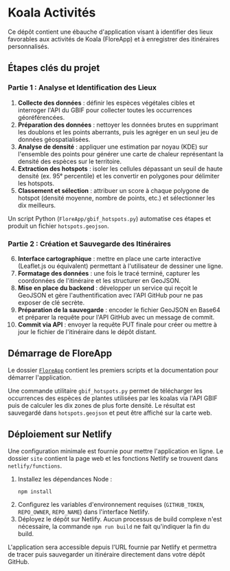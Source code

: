 # Koala Activités

Ce dépôt contient une ébauche d'application visant à identifier des lieux favorables aux activités de Koala (FloreApp) et à enregistrer des itinéraires personnalisés.

## Étapes clés du projet

### Partie 1 : Analyse et Identification des Lieux

1. **Collecte des données** : définir les espèces végétales cibles et interroger l'API du GBIF pour collecter toutes les occurrences géoréférencées.
2. **Préparation des données** : nettoyer les données brutes en supprimant les doublons et les points aberrants, puis les agréger en un seul jeu de données géospatialisées.
3. **Analyse de densité** : appliquer une estimation par noyau (KDE) sur l'ensemble des points pour générer une carte de chaleur représentant la densité des espèces sur le territoire.
4. **Extraction des hotspots** : isoler les cellules dépassant un seuil de haute densité (ex. 95ᵉ percentile) et les convertir en polygones pour délimiter les hotspots.
5. **Classement et sélection** : attribuer un score à chaque polygone de hotspot (densité moyenne, nombre de points, etc.) et sélectionner les dix meilleurs.

Un script Python (`FloreApp/gbif_hotspots.py`) automatise ces étapes et produit un fichier `hotspots.geojson`.

### Partie 2 : Création et Sauvegarde des Itinéraires

6. **Interface cartographique** : mettre en place une carte interactive (Leaflet.js ou équivalent) permettant à l'utilisateur de dessiner une ligne.
7. **Formatage des données** : une fois le tracé terminé, capturer les coordonnées de l'itinéraire et les structurer en GeoJSON.
8. **Mise en place du backend** : développer un service qui reçoit le GeoJSON et gère l'authentification avec l'API GitHub pour ne pas exposer de clé secrète.
9. **Préparation de la sauvegarde** : encoder le fichier GeoJSON en Base64 et préparer la requête pour l'API GitHub avec un message de commit.
10. **Commit via API** : envoyer la requête PUT finale pour créer ou mettre à jour le fichier de l'itinéraire dans le dépôt distant.

## Démarrage de FloreApp

Le dossier [`FloreApp`](FloreApp/) contient les premiers scripts et la documentation pour démarrer l'application.

Une commande utilitaire `gbif_hotspots.py` permet de télécharger les occurrences
des espèces de plantes utilisées par les koalas via l'API GBIF puis de calculer
les dix zones de plus forte densité. Le résultat est sauvegardé dans
`hotspots.geojson` et peut être affiché sur la carte web.

## Déploiement sur Netlify

Une configuration minimale est fournie pour mettre l'application en ligne. Le dossier `site` contient la page web et les fonctions Netlify se trouvent dans `netlify/functions`.

1. Installez les dépendances Node :
   ```bash
   npm install
   ```
2. Configurez les variables d'environnement requises (`GITHUB_TOKEN`, `REPO_OWNER`, `REPO_NAME`) dans l'interface Netlify.
3. Déployez le dépôt sur Netlify. Aucun processus de build complexe n'est nécessaire, la commande `npm run build` ne fait qu'indiquer la fin du build.

L'application sera accessible depuis l'URL fournie par Netlify et permettra de tracer puis sauvegarder un itinéraire directement dans votre dépôt GitHub.
